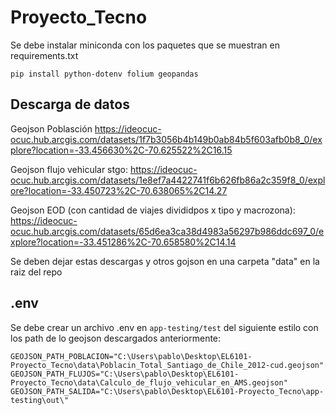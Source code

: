 # Proyecto_Tecno

Se debe instalar miniconda con los paquetes que se muestran en requirements.txt

`pip install python-dotenv folium geopandas`

## Descarga de datos

Geojson Poblasción https://ideocuc-ocuc.hub.arcgis.com/datasets/1f7b3056b4b149b0ab84b5f603afb0b8_0/explore?location=-33.456630%2C-70.625522%2C16.15

Geojson flujo vehicular stgo: https://ideocuc-ocuc.hub.arcgis.com/datasets/1e8ef7a4422741f6b626fb86a2c359f8_0/explore?location=-33.450723%2C-70.638065%2C14.27

Geojson EOD (con cantidad de viajes divididpos x tipo y macrozona): https://ideocuc-ocuc.hub.arcgis.com/datasets/65d6ea3ca38d4983a56297b986ddc697_0/explore?location=-33.451286%2C-70.658580%2C14.14


Se deben dejar estas descargas y otros gojson en una carpeta "data" en la raiz del repo

## .env
Se debe crear un archivo .env en `app-testing/test` del siguiente estilo con los path de lo geojson descargados anteriormente:

```
GEOJSON_PATH_POBLACION="C:\Users\pablo\Desktop\EL6101-Proyecto_Tecno\data\Poblacin_Total_Santiago_de_Chile_2012-cud.geojson"
GEOJSON_PATH_FLUJOS="C:\Users\pablo\Desktop\EL6101-Proyecto_Tecno\data\Calculo_de_flujo_vehicular_en_AMS.geojson"
GEOJSON_PATH_SALIDA="C:\Users\pablo\Desktop\EL6101-Proyecto_Tecno\app-testing\out\"
```